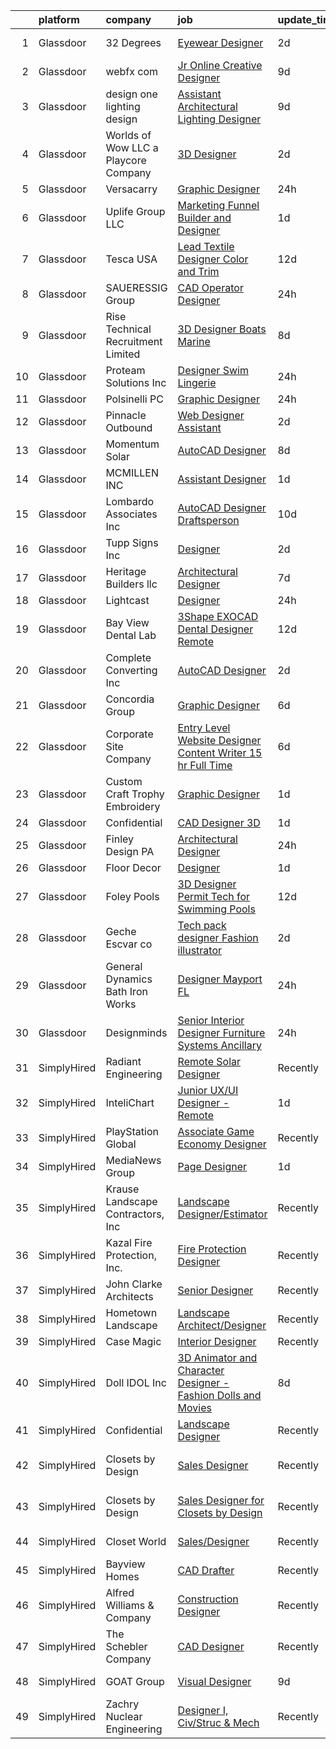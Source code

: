 

|    | platform    | company                               | job                                                                                                                                                                                                                                                                                                                                                                                                                                                                                                                                                                                                                                                                                                                                                                                                                                                                                                                                                                                                                       | update_time   | location                   |
|---:|:------------|:--------------------------------------|:--------------------------------------------------------------------------------------------------------------------------------------------------------------------------------------------------------------------------------------------------------------------------------------------------------------------------------------------------------------------------------------------------------------------------------------------------------------------------------------------------------------------------------------------------------------------------------------------------------------------------------------------------------------------------------------------------------------------------------------------------------------------------------------------------------------------------------------------------------------------------------------------------------------------------------------------------------------------------------------------------------------------------|:--------------|:---------------------------|
|  1 | Glassdoor   | 32 Degrees                            | [Eyewear Designer](https://www.glassdoor.com/partner/jobListing.htm?pos=120&ao=1110586&s=58&guid=000001821f8cc7818ac031e4f586bb7c&src=GD_JOB_AD&t=SR&vt=w&ea=1&cs=1_622e4206&cb=1658386696596&jobListingId=1008012148780&cpc=65CC663E25211861&jrtk=3-0-1g8fophu9khqe801-1g8fophuojijj801-e171888724c4744a--6NYlbfkN0BK9GXDcakwdiqmeo8o-2GvkYnmPkq7xevAHdeF_847qtWIb67PS4cSEboSHorPJRDQoaqcUy-3L0yhtCuG0Dr00QbuvsAT9k9_vGsKOvIT62hwB4leGfVJbxAEb7m3iG1ynuz_rrQmmFlyplda9327a5hbsHctmm29ZdRUsBLc9kGi8jmAyZaX0ljkg6mZqCIgHC7i-SXLzQA0MOoZ5VUs-jLtKrmbyEF-OK5xubTwl_55LPbD97JMe8CBJ0Z1pmx9bwZMzxRmuEx66Ep-DKQKzCIka6_kQN1NLfHCjVPNPIjQajn8TKRFVHPIwrDfTN1HMAfnNNDdl4dg04b1xz1H4xxPWs7PCskUxyap00jvJ4u4_OigrQG_Zh-TziqcmBthdmsaxnZIj7vykR9bqp064TzVmap0KLjcQ_IL_9vcaa7KFpLcMA6-avPbfQoyr6O7DbQSYsvPMh2ckny_GgKhzBuvUSbmWz7Aqg_Ynllruw%3D%3D)                                                                                                                                                                                   | 2d            | New York, NY               |
|  2 | Glassdoor   | webfx com                             | [Jr  Online Creative Designer](https://www.glassdoor.com/partner/jobListing.htm?pos=114&ao=1110586&s=58&guid=000001821f8cc7818ac031e4f586bb7c&src=GD_JOB_AD&t=SR&vt=w&ea=1&cs=1_dea2bd29&cb=1658386696594&jobListingId=1007998523752&cpc=2C031D2D3FF29DE7&jrtk=3-0-1g8fophu9khqe801-1g8fophuojijj801-e3a07e991e3ec309--6NYlbfkN0AA3uNcJ0aeXBAdVd1dUlJvZjHaUXbbC2QUFGJChoFW7xEU327m6es56oflZv-QfBizUJg4GGt5ywcxHip9vEFmnpvEvc6sXWg7ijt1_lVPhx0CSekweNqP21eod5xNQSR5Fy2hfkrfXdJbI2o6SRZK7DOllkYUDO-mEILuesP9HP5zjy-6AZOLt2uK8ykhXyq1gTTd6wznmnkOiIRJd_ZZzfxzDj6-jT7VNbZoiWBRN-hMpd_blgCc6NT3p_OIUX-BWKqCrfsXaw_Amnw2k6w_lbQrAKCwOic-XmMLrAiKEUqHJwg11lVwvPwIt9XJbLUHmQeujVgB4CELxYi2DEtmOI0mtKtQNRgZj8yKVIvKxa5eOSHV2T4Oem4rykFQ-K9o_MYhnhhuFWB45MLqLrYvGGgT_ylUzLAjHKQy-Q6iy9HO1C4WwYdm6ZgFGc2WCcguLSRoz3L3agxfnCTWfSHmPZv31EAkaa15DPOzFHWz7-xdn4xYTnfTNYm7HFggVkP9Tsz-MBA5nC0wO6TobaKTniZDvPy05YPrI6_hGJYtDtw27J4BQisBHSA26J5ru-8%3D)                                                                                     | 9d            | Harrisburg, PA             |
|  3 | Glassdoor   | design one lighting design            | [Assistant Architectural Lighting Designer](https://www.glassdoor.com/partner/jobListing.htm?pos=113&ao=1110586&s=58&guid=000001821f8cc7818ac031e4f586bb7c&src=GD_JOB_AD&t=SR&vt=w&ea=1&cs=1_ad31dcd9&cb=1658386696594&jobListingId=1007997987199&cpc=AA7790897323AD50&jrtk=3-0-1g8fophu9khqe801-1g8fophuojijj801-4c0aedf0e6fda878--6NYlbfkN0AS3oPsAAmCngCu4U51_2RxXyfS7TdWOFtWPOafNW52IyXYw5TLhjvsfcj4TZXJQ1zzH-20UfmQkxAIcMdSZrXDm9Ky1KN2JJcuidamg9Y5Fjz8MusjrzVrZqZC3xmTcMViLY6S1sPu1OtTCAmJZ9fgswCdoOnB-Ca27neAVfFiANR58DfgrARn93_2WRZQ-tbX4rfusKsFLIMxi6DKx3vS6SXtLMQ83tdAR9Sylbcvff4wbBC0hZSnYBUV7Ybr4dKAvGGeH5ohh9o1xxdrP7zUezkPh-9tlWZCFALN-A54Mnwqxw5HBx1jT-g-LigwA3c0n-uqVKCIPxO6AZq_QqDyoiZ3zsiVRgcdLBKpk95TNgp7xSxmT2y17uEjR_k92UDn6fNZ57iA3Gx-3zQ_Y5dVZmmItPGtj4uJBRPLADo8wurpwuCU0m1uzgCpgZ6t73GC6APhDjV0L7YpVBrcLQGP2VFqxTkx3g9tPZ_AuvLH1i1I7-B6Mpwg48epiutOxAzYNsRLBhsETS0MCUf83YbmWgay8Bhsf0k%3D)                                                                                                        | 9d            | New York, NY               |
|  4 | Glassdoor   | Worlds of Wow LLC  a Playcore Company | [3D Designer](https://www.glassdoor.com/partner/jobListing.htm?pos=103&ao=1110586&s=58&guid=000001821f8cc7818ac031e4f586bb7c&src=GD_JOB_AD&t=SR&vt=w&ea=1&cs=1_cf97a6d0&cb=1658386696593&jobListingId=1008012246715&cpc=AA797275D70DCCF0&jrtk=3-0-1g8fophu9khqe801-1g8fophuojijj801-c8e69efdaec14096--6NYlbfkN0C-JHwPsi4J_qJscZATRZQKhuQzhC-3btlxRVQSn4W8QPUJbBhCn84MFiCzxIYN_fZT10hneb8yQ8mnbJ33ZdPhMYIc1tBEkM1qnJL-DPDSzgI7dlBAbriE1hZZEZxsYO0rEstL0bpz2lngGHAb_DKMoN-ftWhPSlYpe64bqrTDY4ObR3EQwUKz1jlz_CGhPvcqkT64b0IzVd2DUYuRC8VpxMcLtaKhh6qvHQhAVY-VdVWsDzbI8PsxbOSe1c2UpMlOdXoi-QW9jFKjtqiNbFFHHnRlFOMJKtEajTeemT7aMh7WnqwPnISJ4mx60ahJtUCgpf6Z-QKIrOKsZUtFMzhnXKjuoYXH8MNgDZidXHDQgXFK0roKMxfQeVf-G8kqjHtA9E6iw_6G4vyIN-80uJX7sePm_mezc1sbriJN3xlfDdH3-nrEgVHV3m1rdatcPDkP67JtgabbRpYiygmm6EhgBQyIwNm5TURfM6jMIcXpOVFoI-sg9-qm)                                                                                                                                                                                    | 2d            | Denton, TX                 |
|  5 | Glassdoor   | Versacarry                            | [Graphic Designer](https://www.glassdoor.com/partner/jobListing.htm?pos=130&ao=1110586&s=58&guid=000001821f8cc7818ac031e4f586bb7c&src=GD_JOB_AD&t=SR&vt=w&ea=1&cs=1_dffda38c&cb=1658386696597&jobListingId=1008017672861&cpc=FF950A86FEA5DF54&jrtk=3-0-1g8fophu9khqe801-1g8fophuojijj801-d801e10d4984f239--6NYlbfkN0A8ZxQCGRbPf4-L_tRFNCKLwYFLWTqi7twj-YBKZhxzVsKJSaCovog1rmDhSgB7cKTPpawcUjI27D-i-uaqifI569uf02015HyDl3ANDlnInr8Ek9RJTCStcnK7ugj8e3R9Aw7FxZogke6NK-yVj8YGQavrq01g5rd40Z0dJs3eQBVx3nrrC3qquBLgj3-FETN4pBpF5BWjRfVoeCCogP8ET43d6pPVpO6HTY0RwkwYVQTQcgVNYL0kZ_x9nTpkPtUz25Zn9VUXPPS7uMEtgaYoECGfb7cQHFxaZo3entBrpbY7jMnUZ5nilCZgykodWFHNUNI5Nih7KLf_x9X9h1Pvaj6IOvcOO8ivyw8zOuENanVQlC5apspBQwcQoe-xLXaN5QgET880XomhHnMLQvXo-NckFJTGAnNeM_QTcjNmtkc0bX4ew8O74oPWgPND9xeoXoFY0L7hkBtBIBSMB9iFzm3lwi7a9tAe1_RU2yAnKEv9-9NVH8YgvBPaZWyjkvESGQR9bFhA5A%3D%3D)                                                                                                                                                   | 24h           | Bryan, TX                  |
|  6 | Glassdoor   | Uplife Group LLC                      | [Marketing Funnel Builder and Designer](https://www.glassdoor.com/partner/jobListing.htm?pos=109&ao=1110586&s=58&guid=000001821f8cc7818ac031e4f586bb7c&src=GD_JOB_AD&t=SR&vt=w&ea=1&cs=1_1e265bba&cb=1658386696593&jobListingId=1008014657020&cpc=A1E2D04CAB10975F&jrtk=3-0-1g8fophu9khqe801-1g8fophuojijj801-9626593187dd761f--6NYlbfkN0CbWiovo_cOBnk1QnqtJK8YMJcl1Dg5L2y3DqYknVBi0g4YnzB2WrbVFgRptwQh3AmrpnWvoH1v2Da_SRTUFfKdobxHx5JbQvapWDskReTxPdgT-xSVlYOE1g0V3TQBnByOOchkb3tZBiFh8bjtJutsqiyqWtnkrrrYpFTcu1WcZBWFKWkDptaABZIUfIgNNc3siBNhRJkeHs95Qh2U8ORDpTjyIZJmNgYA5875jyCGepYolQPotcYxeq2Qtn0vRVRt8dp9JfeOJU49gMWgSvgaw55D1npoYk4owBiu5kaHvlDHPF6TzIv6Hsg2gDB-v8au4LL4XlNJGUJaOPsMhFXtblnLkFlo7ENNhil4S-vRwF8tAL-D3goIf9GZ9xhsaUvIHPEw2x1uVdWeu_1vMpT9BFqH0jr6RAObffT8tU4tkxO2WAEfrj1gP2JvD7rbsm2MYGnwl8QrEW69mt4sb6RuP2y_qlSqAZDhIKba5wZXB3US_8r8Vtm24YQoIpjJ_eeCCPB1b7r-pA%3D%3D)                                                                                                                              | 1d            | Orem, UT                   |
|  7 | Glassdoor   | Tesca USA                             | [Lead Textile Designer  Color and Trim ](https://www.glassdoor.com/partner/jobListing.htm?pos=126&ao=1110586&s=58&guid=000001821f8cc7818ac031e4f586bb7c&src=GD_JOB_AD&t=SR&vt=w&ea=1&cs=1_64308661&cb=1658386696596&jobListingId=1007992912128&cpc=6BBECBC74F3AC36E&jrtk=3-0-1g8fophu9khqe801-1g8fophuojijj801-da6c92eed3fa692a--6NYlbfkN0BK9GXDcakwdiqmeo8o-2GvkYnmPkq7xevAHdeF_847qkpPJo8-WyfG_zt1KMB_vnz6CIqfMNCm431vNveTLGP4acbnmSQIHNk-A_0ET0F2lF_Nt_iySGPRTEsRFCQ6gxnZA6gH-kn_2mwCCsPGoMxDXRnRrm72IocYhzRxGx4HACx_nvHU6iyM9ddyfWRGkDmUNXrL4uwD1k1xqGrhBIz5pO4plXPC1_nrjQVbASHCmjV7mBCS1qR0iNTs4-TWPq_Z5toorRywRku0gxbSIzHwbnY4t1Dw2qgqSlV46xq72rBwgjm5YCafB02mIa6sMugYAWFYJUoR0WJZSNLrWuysMhxe62T2w7qCUEqafzNcqLlFdsyN4bf_bszrB4FS1rnhn6SNBwpU31doslPR2dQBRD04uaUhTNe4Xqp-mpq07ACIow3l48oyO5fdDIA8OJasUpkwKU3Dz6kRZeX5lRBVEas3pKO6cWk%3D)                                                                                                                                                                           | 12d           | Rochester Hills, MI        |
|  8 | Glassdoor   | SAUERESSIG Group                      | [CAD Operator Designer](https://www.glassdoor.com/partner/jobListing.htm?pos=102&ao=1110586&s=58&guid=000001821f8cc7818ac031e4f586bb7c&src=GD_JOB_AD&t=SR&vt=w&cs=1_f2f1f89f&cb=1658386696592&jobListingId=1008017844383&cpc=0738760C38695517&jrtk=3-0-1g8fophu9khqe801-1g8fophuojijj801-845832f71c91c355--6NYlbfkN0A-FFjrYb3soGyNQt2RAhuSTdaxDAYxxY3Vcfe1-bdXvbP_zIzaDehkVWTkt9YafNx1OJGYuiOlKROS9bjvLL-MpZKMg86sF0PG3y3iYt8ERC9yOC7s-FeUxMDSL7e0eXhj1kkpMwiNYC2oM9Q14yvyD2gi_IvZkiMKYhBZO64VnqtCu-zV1MvtcadLKnGRrglPPUtoycQetSVFZbJPW1FywA2NrqKC49I_1N3yWDDzGA3MBIQUkpl5Ctio-jJop4uG8ed_9vPfNC7Mljb_LNJdc6V-PZdDhqk2V4og0_1RO5CBHqH3RRUGS7Ei4qaEERZwkhTWrROw6r1Sp7kV61SozwSAYpJq0GtOOF5pgqSR7lEuJrdf8xh_OUd9KpibcjXMEa0OaP5vVz__lBh6T9UpSQh_AmnySaxFbXJf6cpC-NYYBNoadZePvDThPioY35yAWcL1qGx5mYJNEeU-2RpfavH4zCj4bnlG7HCqnpJx-tvM55IWcCO5dcdnOzMJq_WX999Wcmn5I7LPrEmjiAI19Uefsfuh5Ny6nXrt_tmDleQA_wNyTagFU7pRReLujG_dHCJjZ4m09mBz_o4Hp9LpjAmE-NwDiVCJbaWRGxF8p3SR5jv1S9qW6UOe7M_pki9jIg6m62ntZPmaOW1lW4ecK_ELKo26ysE%3D) | 24h           | Phoenix, AZ                |
|  9 | Glassdoor   | Rise Technical Recruitment Limited    | [3D Designer  Boats   Marine ](https://www.glassdoor.com/partner/jobListing.htm?pos=119&ao=1110586&s=58&guid=000001821f8cc7818ac031e4f586bb7c&src=GD_JOB_AD&t=SR&vt=w&ea=1&cs=1_9724f9ed&cb=1658386696596&jobListingId=1008000115928&cpc=AC285F3A3ECA6BB0&jrtk=3-0-1g8fophu9khqe801-1g8fophuojijj801-cab4beabd3bfd307--6NYlbfkN0BlIR6L0eizDKDqkzeZRfLume_DxC2-xIBuckbPXhGlgbPuGIQFFKUsMXwj8tcMjhGo-rRhYo0sbEYpR3S8NfZcTr5dmVP_6UhPtnnYrh1zUezU6BOKz0Nrc81QrCZp-zW8S3MRe2MxA6WHuBGLeX9jClSyoh4qnk2gvK51ntMxyTURTOIuPHHIbXF4S_0hjyMZTI3p8eVpwJTVyIgYddP-g7j4MzDb3mhWRhYaiQ1PXBKBoNVrv9TQQtpjt59V_1kJpOdKbSMa4MHAmFHIIadYkaRh5h2eIvSyjJw93vv_2uuu91lKsrSU-qhoWyvnn0kYL9QnVTEYqPY3qP9hsI6GNdGaaILx8sRGDyob5rQk3RF0yCWJHOuzlRBRU-D0sg_LgzKN0hcSc5FbtRIrVLnL1niezY_tCkJT3hKhysrR6gYF3szm13I4kFzy21H69medSeDSZTudSEBlyY8g59CmZDjPp6dN-12rq-o2m1zKNfEIlgLipN1Se03VQ15rnDdo-FgFg5BFponLG44ZAZcDRe1e5yzgk3UWO9cLCf0XXH9YdnL2mQBmsAF-HnSmHGU%3D)                                                                                     | 8d            | Clearwater, FL             |
| 10 | Glassdoor   | Proteam Solutions Inc                 | [Designer  Swim   Lingerie](https://www.glassdoor.com/partner/jobListing.htm?pos=111&ao=1110586&s=58&guid=000001821f8cc7818ac031e4f586bb7c&src=GD_JOB_AD&t=SR&vt=w&ea=1&cs=1_134b61c3&cb=1658386696594&jobListingId=1008017632809&cpc=D910AC0D9B8C6152&jrtk=3-0-1g8fophu9khqe801-1g8fophuojijj801-19ea6491989cf558--6NYlbfkN0AEHyidsAqlM5jU6RNZv1Yf_D4e3sgfUyke_uMGTUdwuFeSydgj2d-Bj3Enyt0tL0Y_OEV18CTFYkyrcjLs0LcfXCfbVa9xRf5mPeF8IW1FVBbp5NZnEdc524tzOiOwu-NA8nhrjh0HhHOzeI37Q1TdTuBopPpB2f9xjY5VqgGZYWbiikzOuxF1e0qplGVDaZqk2YLqsAjzQacUYVrG8nRBXmm0vsyaEwMdWvpuE_2F0bSFn_l98C_M1ZKVRwxNv5UqCXbHOaHAFry27kQBEDivlSE8nRwbELpTzTS7YLBbB7ix-d6Nz3BaXq6Y0rZpEZAA1w38xFPDC9KmBA1PM1WTJZqJEFAMsu53FZPUFav_Q3ls1zP7U_UTA56-J5Spv2444Aejm7rDAHh6BaC3CI8SBrRBIGVz21PZAHpEXQctTH-8gambulZcvmmNzniQxAOV8yxDNFOMLjHdJ2AsiLmVYyCvukltZRMyahEakzQnw-zQ3wknIgXUSU9Y3fBuOGbTS3EYSZGaG5v9N10mU_7N)                                                                                                                                      | 24h           | New York, NY               |
| 11 | Glassdoor   | Polsinelli PC                         | [Graphic Designer](https://www.glassdoor.com/partner/jobListing.htm?pos=127&ao=1110586&s=58&guid=000001821f8cc7818ac031e4f586bb7c&src=GD_JOB_AD&t=SR&vt=w&ea=1&cs=1_b02d8ab6&cb=1658386696597&jobListingId=1008017682694&cpc=155EB9D5185558AF&jrtk=3-0-1g8fophu9khqe801-1g8fophuojijj801-a6ed0c7809ee46b8--6NYlbfkN0DabzwOHJTuDmxoknmx9nk_l51Oq8I8VI_I8dHOoLJR4X7_DNkkHhgpPBW3Ar_GKOiFDfyxpgMgmFGlF7OZQPD_lTUx8575yagMq6MrHte5QjyGFuhNKMeSFO0zGzfUj2PeUJ8o5PzEHWzlTGXcBDLJMVb5N9gylJxq690VW3k3gfHhfYDeae5fOLqb2JayOrCJ-COvv8BJIFQZfhwZQPpkRKMpmVQJd-w96ZYCMc1yahw_Qy_P2zNbv6udqllveIx0Q3lGAv7EPyA0rnL9Af0_7dmYZ2UU3YS-U0iy69EcKjaHckVBd6ccd0qhvFN8WbCBVmjltShPJk61q31Z4-11ewa0CiDAT103zJ6DqqBH3OyFg0mb6lcdaHU1CFhfa4bOz8Ft5DLOJdaKGO7WcCsz86B4qpnhFY_fyNW5orx-HsCQ69oZvelZmB7iKaYZRrJvYkiaGa9LDtAp--Xj9nxUn7f0t9zts3vXguCs2d71BzW1XouKYAAlbn0zDr8gsRYavrazLjrWqg%3D%3D)                                                                                                                                                   | 24h           | Remote                     |
| 12 | Glassdoor   | Pinnacle Outbound                     | [Web Designer   Assistant](https://www.glassdoor.com/partner/jobListing.htm?pos=108&ao=1110586&s=58&guid=000001821f8cc7818ac031e4f586bb7c&src=GD_JOB_AD&t=SR&vt=w&ea=1&cs=1_7cbe2df8&cb=1658386696593&jobListingId=1008012177168&cpc=41F4513DE90102B9&jrtk=3-0-1g8fophu9khqe801-1g8fophuojijj801-de12af3cf82e3526--6NYlbfkN0Bo_CM2a8GgFIiw_-9fb5ug3xmG_MFCzpxBl7ntROtVZVdEVkOeNu6_g7dZzrLIE7XKP_suQmXbqHfOo9-o9yeUV2gspVrbupkTHKfGUJu1a3IE_Sy_L4TbtjHzviAt9BIUEz1BJ_zgRU8JTlSQtLQTb-gO4wuRcSrQNJ52AVn3G7ZQsbaotmgN80VTZdM0xVMlhZhTg-dAWmbsckQc2K21YWnfP8F20gD3JU2bbOtJERZw_MU4iC7g0f6IGIoogrXB1QmRVjZz9Jt3P7CwyPT09elyTBgDvy60pO9TfpRLAV0KO6jUxNnI6CHlLauL02Ba98r6EitXsdJ4Nkig6LhW4Nxk8UGs-FlGPmJnipONBMYVdNotZVGmoHqce6SoiFc-dAEb0oLqZBQLelvGuL_Rd1xb4RU2i6qO5QVyBwqjGoh77Iy_7YvotdDXgVyuLt4C6a1DNpZxtE13SGC9Zvz_Zu5svWOM5r4bFzZGK6DJ6TlajkTPLs_p_fvQUMV_ritKiN_IlzjqEQ%3D%3D)                                                                                                                                           | 2d            | San Marcos, TX             |
| 13 | Glassdoor   | Momentum Solar                        | [AutoCAD Designer](https://www.glassdoor.com/partner/jobListing.htm?pos=116&ao=1110586&s=58&guid=000001821f8cc7818ac031e4f586bb7c&src=GD_JOB_AD&t=SR&vt=w&ea=1&cs=1_44120f16&cb=1658386696595&jobListingId=1008000555080&cpc=42BEC95245890617&jrtk=3-0-1g8fophu9khqe801-1g8fophuojijj801-8f66ce08d7fef267--6NYlbfkN0DTCol1LSrtDeUAgJqnK5qe80nms6eFA40qXfXqIXevpFyqZJjC6Kuv_Vkb9EKEHwYS2LXhlzrYlWHtFNQmwyiSHeg4VnfMAqWMhVvdI5M1U-leCGIL7HMzoYDScsyG0zv8fpqXl6Om7FQquKZ3w4D1js1Fo_oZTrEom75wHDdN8YWGcHcInPUuMxxa5PuOQPefNe6szFX5ihKtyPMAVFXMOFEsO4N2m2otwVhxp4JWVU_PC1xiGIItNd4Qh_FmTLy-s48Lk0W_x3i0DurVlfFQiQ7KwEXF_4aFVd_W2tOK-BRaer9dEb5OKayFPQMsfyraIooEfWU21D3Dnnvg01dvL8P2v2mj17YTvz72CGUohA0pCRttIT2cy4URbKl3OvhSEt0-p8ShsfyDzWYiI7ppvbOGhu3HzYZwBNaH-eV-qLwcckQPFAqezna33hfEynHXes7GIaI7gXoicHh_DCcfumK0_4dAPLkJVd48E8knGlrUIYsx16Yy68hIAO15qhE%3D)                                                                                                                                                                 | 8d            | Remote                     |
| 14 | Glassdoor   | MCMILLEN INC                          | [Assistant Designer](https://www.glassdoor.com/partner/jobListing.htm?pos=129&ao=1110586&s=58&guid=000001821f8cc7818ac031e4f586bb7c&src=GD_JOB_AD&t=SR&vt=w&ea=1&cs=1_7fb24ba1&cb=1658386696597&jobListingId=1008014445650&cpc=292036AD7E8A5303&jrtk=3-0-1g8fophu9khqe801-1g8fophuojijj801-0fb6abb7be79ebd2--6NYlbfkN0BW5sfNdpmIS2Rda2nBhX9wxfqEGIdiBFGLgcKVJnHnDVgV-CyCwqk8eiyzMaNDxmMXmgf-rsZi-DDXnh5Sh2BC6vD0or_9c60aBxYMc1WW0Z7bETqHCdfePf9JznsTYkG-6wuH0riaWTR6JsJ9ueT350-qC1HPXeSV8LPjRTUX194j-AbAVKZsfvJkAAO1wdhmMMHVOa9ya_NZdCLjk0MqTWUM_9iDqWUUBC1KU-3mmSF5kr6OEWMpP6wCT1Cy7w4VP1mUdqPdBB1wRBphp3r_MXYyTU3p9fPJfU31FqlZt6JWD0FeKiqZDpwnHTu_rJPWGzUG7Kfykl43QOnTMNS4sZpU6yXjiug_6aRbik7anV3SLBQ5HaNw3TA-58E4ZhU0pud_TZgWT5tzgA8GBgAN0YPgXf0qt_xfUuridNd8lrkY3iqVeIgipWiiFpH_Z7qOgBpK_vsbDVdLT9ZdVoa45QremysTWbLxehnVDtRR98R9hpRAgtW6jlr2T3DStEw%3D)                                                                                                                                                               | 1d            | New York, NY               |
| 15 | Glassdoor   | Lombardo Associates  Inc              | [AutoCAD Designer Draftsperson](https://www.glassdoor.com/partner/jobListing.htm?pos=107&ao=1110586&s=58&guid=000001821f8cc7818ac031e4f586bb7c&src=GD_JOB_AD&t=SR&vt=w&ea=1&cs=1_d45a60f3&cb=1658386696593&jobListingId=1007996043853&cpc=3AA3C13EDDBAE8D2&jrtk=3-0-1g8fophu9khqe801-1g8fophuojijj801-1c15ac5367a0d75e--6NYlbfkN0A953Z9EfJZc5Z9y7Wb0NkuJO-5BBnqXCJSieP3bN3oT5bPCnx7cVWY1oClmkQ3jG-L0_XIvqk4h2NVzNdT9nLHi8WopQieny3EXSwCLQgjwYRxPwUbicOAxx0gLyCfna9QIkLHtRNxNTBwPFOefxmr4_sdy4VZyBt66a9rNswfF497JnwDV2H2wqNj9voygmkp0fTD1b7h2sNjL5SSUuMzqGTQfH9QEOvmRnvi42xoRvm5vFZGgC0dPhJ_B4YKelH7JZqhSCtGYpgQjGDzOV4Es4B7IhmrvyoSOCKyi80SoGRVKO5Os6LwmeOKhIqljB2QTcPsghukSQU1i28qAvk_pd8Ojo8WNyIADY0FrO-_nOITHjGWIbtvNDMe6_qWntc0aAVuL3ohj9HmVTuwTNUAb2omaTqtPa5sCHJxrwhrpNRFBYnNBTBHexfGyoQH4X3hdySbAAtXi5i_slFfbqZrbGAlmuwVOOweZEUk_TttDzjMcnXmx7fOUQoem0mt5m2_3wKyWxx7RA%3D%3D)                                                                                                                                      | 10d           | Newton, MA                 |
| 16 | Glassdoor   | Tupp Signs  Inc                       | [Designer](https://www.glassdoor.com/partner/jobListing.htm?pos=115&ao=1110586&s=58&guid=000001821f8cc7818ac031e4f586bb7c&src=GD_JOB_AD&t=SR&vt=w&ea=1&cs=1_de9f5770&cb=1658386696595&jobListingId=1008011801935&cpc=63C68CF611DF075E&jrtk=3-0-1g8fophu9khqe801-1g8fophuojijj801-98552a63613340cc--6NYlbfkN0B94vDWADGOKaa28qidviOLa_LFD0WnLaZ-KSunXiE_lr78PoS8MCDg7c73Jp6FQXcD_ZUUrf0c2RN_VvUEErkhKs4d3jlnssgdUssWWESq-UmG7zCIb8VCxzpqAETJlm8bUo3r9PuB5L_RTF0RQLvi5Uh2KCaHUZs7_oVGv7SakB1jlB7nE2Jo5LtfKHEVvzkAKBbChZcOfzG51nzI2kFMBMFaBj_gIUVMoB8GJMkFVTT7JlXCMTKZHFQheCdUzQnwr5MAyshi_JFIM6HzJtIwP9nX5BrNXGpzdyTS8X4hq4KeFVdI8ByJtpDT_3nq94N_Q82uKa7OX76F48DY0hnT5ToPVDsavThHcs4DauBHgyV4F_H7zL9mNtwn-TNZ-IuyrnSSiZW0NvQNqiU-tdYNEFHCUzR-uDOh-3hL6MNBMXtCArdtAj7fAhXt_BB0ZeP6ehkGQz8OHHjHrOnqGvfCGuS1_f3HzBkr-JnGEaqt5eOPkp19V4QuQqJvtJNKhGGOPQZpy84bmQ%3D%3D)                                                                                                                                                           | 2d            | New Castle, DE             |
| 17 | Glassdoor   | Heritage Builders  llc                | [Architectural Designer](https://www.glassdoor.com/partner/jobListing.htm?pos=101&ao=1110586&s=58&guid=000001821f8cc7818ac031e4f586bb7c&src=GD_JOB_AD&t=SR&vt=w&ea=1&cs=1_16eb630a&cb=1658386696592&jobListingId=1008002676864&cpc=33D6AE94C893E64A&jrtk=3-0-1g8fophu9khqe801-1g8fophuojijj801-9ed15a083fa0175c--6NYlbfkN0CO3DEfAY9A68AIVwcxeRGvQUfeLcLgbZIyCfLEHxv2SVGa0bzAjIfwILl0dq4GuNO_88kG4JYvowRX_FrHtfSyJscSpMMYrfcn5-K8zBu97IB39UNpHB2ERG8VPOzvKEwOaO1IKSZ2VBA1NsfSv6G2k6jk7xtb18qMzDMj79eIcmTKht0izRFmhz2PLl_hHS0GGxk0mlqzwFv-NhcDAFjJVn8Tf6_R8x2Wn5F0K7mXBTBoBhSUwVyAtc_fwH42750q4wbZWZ9uLJ-4oED7GGQoplSFebwxRwU3lNs9BuGkSX2QbBCUZV6mvx3PZ39ZiKhumUo555UTxgnZYHUnHKpR7oOS6hx-h83aQ9Tx0oyjMkJUrRHqI_LKAbFjstKKePrKizfRI7znmlbXAEqG1R2Xy78dIGOvlPSlMpqUD1cGKCklk_m8jYmUVmfzUwXVvauzzgQXELSZQWRlAIv132WE2KmM9QRYW1thOdtLX_ILPepkYYueBEYpv4nlXoGwfev6TzQMzm_O-A%3D%3D)                                                                                                                                             | 7d            | Germantown, TN             |
| 18 | Glassdoor   | Lightcast                             | [Designer](https://www.glassdoor.com/partner/jobListing.htm?pos=128&ao=1110586&s=58&guid=000001821f8cc7818ac031e4f586bb7c&src=GD_JOB_AD&t=SR&vt=w&cs=1_88fa58f0&cb=1658386696596&jobListingId=1008017615295&cpc=82B3195DA92CAF92&jrtk=3-0-1g8fophu9khqe801-1g8fophuojijj801-d74957f2375d8404--6NYlbfkN0DkKenFyqqc7-LGUI0LefNLKAb03uBDxdXH4Qh2AKToKeJUBhpws2HOj-j9Dn5Ir7g1xNZB8QiPmObLm9Je8u_cWzDxcpIfu7ZFJlWZfPLDxhCLowuG21QwQ7UodzQf7-26iKizCkFjp47SBwE4fi-GaniC0nlfUiF9v-kfuzkJKk5XSv8lflMJDW4uaywBvOhzAGLcrV_9LRldmgxjhiLmhMSBglBwR_O3hIREimuLPSWEz_5g1ACVU0KpVfWFM5EoD30PFNpUB8wpDLoKZ0P7a_ZpGLq-eHsAB_oT61EOZWxu3mzNepb-h9cN28Y2FSyKh_vAZX0iZXHEIGGqm5RGU7CMLrT5EHhxZz9FaS1SfpLXWW700u7y_Pc6ET27qbJg9nJNrnkkZj0V8_ajMrKOG3EGvt8UUoiMCwGsfKKnpvF00MHdc3iZqzxTRDFJJwkevKbZkzPzto33p4nWIPNk5BUE14vlQb8EcU1BcXiwF06-B4PmJiA-SIKM1-IUXMqSJ-Qcp5TKlw%3D%3D)                                                                                                                                                                | 24h           | Remote                     |
| 19 | Glassdoor   | Bay View Dental Lab                   | [3Shape   EXOCAD Dental Designer  Remote ](https://www.glassdoor.com/partner/jobListing.htm?pos=124&ao=1110586&s=58&guid=000001821f8cc7818ac031e4f586bb7c&src=GD_JOB_AD&t=SR&vt=w&ea=1&cs=1_7c7c11fa&cb=1658386696596&jobListingId=1007993383080&cpc=D3E44275D43A938E&jrtk=3-0-1g8fophu9khqe801-1g8fophuojijj801-4d0a507958eeb288--6NYlbfkN0CN_heEKBmx6uVNBP5N0m0cq0wPpJs0SQ3UE-M_i9XXXma_1vFFUlC-lltITiyLQhrVQU8-emd6XCN5FfF4--3kAp1Y9sI7c7AfGN7MKu2QejEUi_0pSW1hIsx6dsZVRLn_n0Q_G5fyBY6dVNXPMpy7cp_SKf5-4XHI4SsM1oRGUTQjKLxCQBpfqgYzxKNMSQWg5PNcLDXP_DNqhG9C5nuI-KQIqiOu9dc7p6NM2wHOZYf88XrVPruBUKuR5MV1YASENvaakeCILUdJto3pe7buy0XBXo_xAzdHypAwrtLhYtelHzIVmKay5ykdi5Ch-u5sxFzpFIZ_lIawLIFwu7e7nK3X6yE6bc1NaX08aqAaejOTgvsuwIUNLG09YJWWtTOfsf89_giLMCJtVmleMh0Cd0DDQmHrOVkSbneFSSp57bsw9JdFEPLfqEggPZMN_l4Q9znC7HeCLc8QgfjAUNVex7EN5-rEpxIZgzZtKj5BLu1cssWrrhG8vzSQ-PGEv8Hpe6J_hU6qaH1tzp2YjWzW)                                                                                                                       | 12d           | Remote                     |
| 20 | Glassdoor   | Complete Converting Inc               | [AutoCAD Designer](https://www.glassdoor.com/partner/jobListing.htm?pos=105&ao=1110586&s=58&guid=000001821f8cc7818ac031e4f586bb7c&src=GD_JOB_AD&t=SR&vt=w&ea=1&cs=1_83314453&cb=1658386696593&jobListingId=1008012279848&cpc=578A2A7E91312229&jrtk=3-0-1g8fophu9khqe801-1g8fophuojijj801-072ae327b159d01a--6NYlbfkN0DLxniXb9xd09bch3T7EymxCrgj1jiT2kSu__xrmi42oCz9LhPSIgqDJ6sGL-UeT3goIOvxzJ-wjjQ-YnmgeEW2txZSELr4md9khjf-cjBjixGnQtsV8Yu9Wb1Ho_z2iOq1FmWs9si_lsuUPhTt9CUIgkB75IQTtPhAvVyZV986DG4voNPSBHSAJ6TZ7DBrEX5_tdzp3A59T1Pq-WamRWR5_UkNDLUOzsPFXKyIHvG9EVODw9k6Hg0kMytsqDm9vUXPo-z-giZz_-7buBKuHI_KHqyPqgyqPusne34AkaMm7F4f2YUqbXyjgHYQnQwvpKSLhfVOhxLE7ihBTEldEWwyrEZGXMWV2BmojMcn0hopzCYk_1PvxpgZoHYAzpuWRKioMvZV9f3SRr3_e8n5J5aFyaf1gLrEW5avbIu95lFmHOhH1lX7ppwBeEpWabuVpladgrR0EG8JZzOXUcf4FqFAgsl0wbAeasWP4Q-P7f4cqqk8tW-Es9lNIPL2f8plVNM%3D)                                                                                                                                                                 | 2d            | Toledo, OH                 |
| 21 | Glassdoor   | Concordia Group                       | [Graphic Designer](https://www.glassdoor.com/partner/jobListing.htm?pos=121&ao=1110586&s=58&guid=000001821f8cc7818ac031e4f586bb7c&src=GD_JOB_AD&t=SR&vt=w&ea=1&cs=1_cc80bb2a&cb=1658386696596&jobListingId=1008005610683&cpc=D24EE3D704DEE7AC&jrtk=3-0-1g8fophu9khqe801-1g8fophuojijj801-4e1cb90be024d32e--6NYlbfkN0BPizjOF0kPOVRlvypkOoniUyg3ri0iEvFgrdEcFIW7hQcySvmDRgAFOPEiNzVRWLikAo_f9_2fCfO33H6lJN66Rmcne23ZrEMlrTz6kDKuzV1nkeBp4h1e3i8VQlaDQxRUhvI4rPVtcHn3O0tjjYYYasU9pAGD_DLvB48aGpT2mWXgQ3vo0mIHlRZJggzYvMR6ielXYukuoN938-l7DmkUClck-XJ4D504Zl4WM0yR_NlZoDdxzmMRl3CEhZ8Zcc3oc_-hHVLWWtPI3-AenFX-sn0BCGUDZg6DhsD4vhFKJjmx_tCvs09ltpLFX65pDfXpknqnIV0SugFClT5VOHpNDujDaOdXTXtoKuLs7gpxm_4_VLiuaeNlX8DP7sHon6Z8I-1Wpmv-WXG2biq9r8YLhHV4SuXBYaDjiTNwHZFshIJbg9LskkaB2fVhqRVFtQJA26SLpcumAGjEaaFGaAD8--mUUuOTbtYUW1D4L8qBosy8GYHhdR0c)                                                                                                                                                                               | 6d            | Urbandale, IA              |
| 22 | Glassdoor   | Corporate Site Company                | [Entry Level Website Designer   Content Writer    15 hr Full Time](https://www.glassdoor.com/partner/jobListing.htm?pos=122&ao=1110586&s=58&guid=000001821f8cc7818ac031e4f586bb7c&src=GD_JOB_AD&t=SR&vt=w&ea=1&cs=1_64f9b389&cb=1658386696596&jobListingId=1008005422187&cpc=F793441F64F6F721&jrtk=3-0-1g8fophu9khqe801-1g8fophuojijj801-92be9d51df5272a2--6NYlbfkN0AeP6dUjUDB9_ebEcF2hELKmsUMVtDnSXhyPsB9H9xn6zkZG4aBC3_DKnjOE0DM6m0CWW-J6CIcx2zvDGDz7nXs1Tn_i37ZopexDdKGPN1ViO--3Bhm06Wx-NkSSRGfiuHLb7OyN8xA9F3RlPGBbLSC3Gq4Z1pag-r5TSCaRllGy55U5amaOr8mWfTHrEao9SAbBZF7GdpGpajaj29EU5nqYUWZkHeLa3UcJU9QVkRCDYDFKb4Ph7YF_Be5_lK45V9JTAQ-HuRf1aWyb-DTLhG_72sjiZueodey7mD-IzoFCBJ8HGXZgX07vUobhhAXR46iQNf1zoOw9oblGLSpryvZeuhq6PZDKQaU3mFweoccQe2jyoYOnb5bgrA7wZcJ5_DJU4qL0DU8gkRYq5gAiu_fDWS76HkXFiXJeUA24rcdJby-PWsZ53lB1vY_V1CWmRp_jKxW03TXBjHMrZQ6z2RJYZYyHbwKDNeheIeLYuJPSAenW0O33-vh6YULsN5w4oz3fsjLksKxqW3OqRgWvazIWZlxe7Es-USQ_o_ur2VioYxXCUdS4XRgs4-cfenxK2c%3D)                                                 | 6d            | Raleigh, NC                |
| 23 | Glassdoor   | Custom Craft Trophy   Embroidery      | [Graphic Designer](https://www.glassdoor.com/partner/jobListing.htm?pos=112&ao=1110586&s=58&guid=000001821f8cc7818ac031e4f586bb7c&src=GD_JOB_AD&t=SR&vt=w&ea=1&cs=1_61601108&cb=1658386696594&jobListingId=1008014460591&cpc=006647ECB170E34D&jrtk=3-0-1g8fophu9khqe801-1g8fophuojijj801-b3877eaaccd0f77d--6NYlbfkN0B2qw4OyUcbe_jVZn7hs2HSbwaSqsQqOpHMy0bIughoIB4auVpsW4VZuYdWrotaj3AuPHrePFAvsaKr5oe5iPTJUZKcQFG30NOdeSh7u6B7GK1jB-dFKwbDdgVRa4it7fS9TQhwIhYYR_Uosv0ADTTJ7NkP2t0KqicKgVUrQRDOfl3-AqRKeOQK-mSCi6K4HeLNWl2k6M1n2cD2FrRgCZ4WNVWgrPuaM83UyUNIqCEId_gG5VvDKPOVLYUx5tVsQC0SKJwLUtiyCy4e6rxbnEoAynuNr6WZ7YXk59uMftOw8OZBcSGJLhh9nNGqvcfzjGfkc_5CqcFWA2r2WVxHH3a0Z2ioXrKMGWf7n2Lnp9WLmzbUv4Hlf7xfiDSOLFRXQRJnRMb-rDJX72pDcmDhENmGp0ELEDa-Rm_4ueU9c9RIxuKCKZtNjS9uXd6Ku6mtLbANTqV9G1ZLzkNJczWeDKvFr24uZp4KdknN5vwRfKkWEo8jU3O_GDYzZH31NCVA-9hFbF4zOEb7Ig%3D%3D)                                                                                                                                                   | 1d            | Plymouth, WI               |
| 24 | Glassdoor   | Confidential                          | [CAD Designer 3D](https://www.glassdoor.com/partner/jobListing.htm?pos=106&ao=1110586&s=58&guid=000001821f8cc7818ac031e4f586bb7c&src=GD_JOB_AD&t=SR&vt=w&ea=1&cs=1_eb53bf56&cb=1658386696593&jobListingId=1008015055285&cpc=6E56E77887FF9985&jrtk=3-0-1g8fophu9khqe801-1g8fophuojijj801-1aaeb39c2318afbb--6NYlbfkN0C-JHwPsi4J_qJscZATRZQKhuQzhC-3btlxRVQSn4W8QPUJbBhCn84MBI6gASY_VJpz5jitzxxxyqZeizp4zqFLV_ukX0VCNifHgf6BjuVDhOPg9VeEO4L_kEgXDocDfvdf2e0NSI-EelJb04PzgHCIV6ZLImHijvs_gtVA2uSAlQ_gKlCzpl6tbQT9Cpi6BGLJikkWwbiibMBlMPzgbusuXdo4zN3oyLnpybd18tfljqBnZfIDh0AicvEzyyh_4T3ea00gu2i7j49vVw0jHJZkOGXTwNsNmlDPv_uocOENKqpafDN6wjmRjVbLxFpxXVSdO-izcoMB_gxapJYq86KGdPAWN3gUi76hyV_Lwv8xFvLDmE-aHypvkayCrpMaXdF2olif3DWVm4Mcjyz4AGPYBtXVyO6g-BHV7qfDX_UqJSaZ4jTg7r2P7BSKxqYX8f-5G2UCnBZ7f3EbXVvLDBHBivYksrF3m419jdGTVmTs8bhtFMeFLvoVAR1FuGFhh1s%3D)                                                                                                                                                                  | 1d            | Denton, TX                 |
| 25 | Glassdoor   | Finley Design PA                      | [Architectural Designer](https://www.glassdoor.com/partner/jobListing.htm?pos=118&ao=1110586&s=58&guid=000001821f8cc7818ac031e4f586bb7c&src=GD_JOB_AD&t=SR&vt=w&ea=1&cs=1_c2d70b6e&cb=1658386696595&jobListingId=1008017126753&cpc=F2E91DB1AE7076E1&jrtk=3-0-1g8fophu9khqe801-1g8fophuojijj801-a54c0dfe71221ed5--6NYlbfkN0DeyJ4CP5CzwT7broxeUwKBt3co1QwKwWitRQqJu2WRZ6s6C6AOjZP1HYPOqphvmmHe9NaRfk-U5QdZ5j7bKOCUua7PjJUwkiohO4Lq5ZZLozEziZlReBMzztbfAIdEWq26o4fwlr97NHYsieTvlzeb7RaTEqFA7YZkbso8DrwKxLcZq-_5Nu2Yz1yP1zqVngV2z5IuDGcdXtbhyanNg3CzXvgcqYRp6Uoi2Drlmbdet8xEjSrGQwbvGZT_4PoGkbdEgGEg1SRqOr1XhiM6NSl0UDsdS7W-WQMp9AN4GMII3_YIvU40JChAeGzKy-JqQIrAcMA348n5nDTFpO_6p46xqYOVPLHTPpGXLOZUKakX2urzfW38TY1Z1zrlqHHj68fX32Co7A7aGQQzmK0587LhjKEpYeA9iSF36bvOMhDFn1qypRiz6FJ4UghFTd8Vmy00Pb2OKILCFcO-Bs1KU5B9Gc6UvNbDMBIuFG7aBsSdqatOHvRlTF-Z5oob9sGm5udiLlM7EFbx9A%3D%3D)                                                                                                                                             | 24h           | Durham, NC                 |
| 26 | Glassdoor   | Floor   Decor                         | [Designer](https://www.glassdoor.com/partner/jobListing.htm?pos=104&ao=1110586&s=58&guid=000001821f8cc7818ac031e4f586bb7c&src=GD_JOB_AD&t=SR&vt=w&cs=1_4cfbbb6b&cb=1658386696592&jobListingId=1008015188292&cpc=46E09AEF7B2793D7&jrtk=3-0-1g8fophu9khqe801-1g8fophuojijj801-08b60ca0ad0977cf--6NYlbfkN0CBbrXaEtsGLlTSL3-LPSWFQyIKmlQQD2OIU40crYCr6MXg5NfhAu_jcP21Cdf8xy4iYvFMvi-IH6aBbk2Ju8wgdH7mn3mA_xrLaKInwyE6LAB33ygtTYp57qhfKzGGHyxsYzKBnWd5v6oEwdL-GtGl9uxuXDUUKdQE0CgyPP2aK3ojCZfmJn1rg97C0hM-vver6YoHV8Mf0PAulztwHqZ_f_yr-i5Xf-xZJfmVZxKdmHWL9_5zf3vmYQa_4GlKKyoJcXt5e1S3oopcToy2IXbvfrdyWNt2KUEaXK30k6Glk4omcM5Rm2n1pd-EekXQ1lyP1l_TvZ1Ayz_WJ1ZB6rq8xYNVgvY4--TICx6MpwvY917zYc6adpRn6xAurQqSK8-3NeDzeGhOR9FHd8TiURuvBJuB5eFyWANGlwklvMg6xbTPsfa9J6FQspCak4p9OQ9lbBBqW7eVIaV2BOwfPWcENXNdBoPlqpLtdOpEjG4-1H6vceejHdNGLOm1djohrzGTKAm_igp7u0vU8nPOCcska347AIgqdcXqHhjyHybxckzNTixuxPC-d7xkitQP28bW_-0wRfsOXTzZRmj7BMD1VtPwiYH_gFK-z0qDnaUELQ%3D%3D)                                                                | 1d            | Omaha, NE                  |
| 27 | Glassdoor   | Foley Pools                           | [3D Designer  Permit Tech for Swimming Pools](https://www.glassdoor.com/partner/jobListing.htm?pos=110&ao=1110586&s=58&guid=000001821f8cc7818ac031e4f586bb7c&src=GD_JOB_AD&t=SR&vt=w&ea=1&cs=1_3f94be35&cb=1658386696594&jobListingId=1007993046755&cpc=5B5ECFBC4228ADCA&jrtk=3-0-1g8fophu9khqe801-1g8fophuojijj801-d326e57e15e7b82f--6NYlbfkN0B8Fj2DhOeYcZaDgkytag8UKM9jcC-2dCk2VsbwcCNdYswktlBlSFerdvbNizkkiMTYK_Za8k49YSioY7mJW_Dw8ENANLXEynGjtxJnPky1XcM6TAwNEXqP6Y8RDP9yLPQJPAhUtjQBkJoMnaE1ZrUhaQX_UgBcMTnfZl_9xT5K8qF8OC6MCrcDAC1lD0r-3bGlmsTkz7fyF6Mv49oUGY9xVs4g3lnWFMMbN2Si5uz2jtaoNB_jzKHtvv4Llb9Edz1hqRtciSRQKrfOImQ6e0Z219YWlq2zsZyj8bypf9KhqstFUNSrjqydTx6zTPi7PHnVowoI5qQB1-S-krIIBpW7kUEDw2FDu5FxQQleiZSzUiwTU1hsIbJtiLT6bBYHqgbPWP13ReVpl9GC50XfLzoX1RnXs3WYc7q0QuM2WprvucFWVIUWuVMfkQUP5OC8k3wErH788y9LlTIEuc5WUDEIaZsbD3kRNaSAx-wADogtfZThfwFYtRojPQdNYewnFy4GhP3I242LJwLbD083pD0zlqkfxQTpGY8%3D)                                                                                                      | 12d           | Prosper, TX                |
| 28 | Glassdoor   | Geche Escvar co                       | [Tech pack designer   Fashion illustrator](https://www.glassdoor.com/partner/jobListing.htm?pos=125&ao=1110586&s=58&guid=000001821f8cc7818ac031e4f586bb7c&src=GD_JOB_AD&t=SR&vt=w&ea=1&cs=1_34cc1456&cb=1658386696596&jobListingId=1008013569360&cpc=9DC6E4D8324653EE&jrtk=3-0-1g8fophu9khqe801-1g8fophuojijj801-3e332ce9ff206785--6NYlbfkN0D0ZqxdZg2TwcIemQ4yr89eGinLCR7bn2QHXosobzuZIHndTq0DHpIG6E-JIVrLrK202n5cfhJy0yz8Akzs8qlkMv_hMvVzRB1YFK75RR-j2EsDMd8TogQscq9pAJgINekf32f40I5MfkIJw8kMZL-2SqwYl46H9LZkdtOQ53HyfNOqBD5ustOAEXTkfMTbIdgEmgxnWvR61bx_UUlVDeMbHw00E4l2vOO631dpcwxBperP1DGKMrxThlwptagQK7QQZTqpft3zWcMy8sIfkgAzhphiv9JZacaYMYYjPGGk5JVgnXhHcY2wQlBGFdA6n8KGEBfpdK3G_eh2-Lm1faDKAGqcoprtIb97-cE-TgbCUDBkrRTRU_GGLZ5qYp8KQWBZwKgWN8whUljtIbFVsQckoVEDUISoINYsoZlv8ZKxHM6V5gp7xJR0utHX_8_3ubQrJcy61j0Tk9ofaZviidwRV4cU7yp_3YUXCA1BvHxgQ_csiYj1KXWxhkk_lx9lInNi0ZoY9EMxUNBXQKrwBWHd)                                                                                                                       | 2d            | Remote                     |
| 29 | Glassdoor   | General Dynamics   Bath Iron Works    | [Designer  Mayport  FL ](https://www.glassdoor.com/partner/jobListing.htm?pos=117&ao=1110586&s=58&guid=000001821f8cc7818ac031e4f586bb7c&src=GD_JOB_AD&t=SR&vt=w&cs=1_5983f827&cb=1658386696594&jobListingId=1008017552499&cpc=7E331B339EFC28D0&jrtk=3-0-1g8fophu9khqe801-1g8fophuojijj801-c2576852ca2f4200--6NYlbfkN0DPh2sTwpdcZh393BWnaf02qbTrlvCYFzQBE1-adOh9432j6Q-JrRwzh0RzslcC2TOqJ9ht59iXe8OuKhgwnk7tocrqmWOV74QLsr-FkcVU9rfNNxdp8EWJ0LGM-Sa0pAuzNl0CTRP-L8KiL_Tm_9oaxc-tS8FkpJBQDFeBLiwVUqIBdGxppiU_3-2MgiAV7_FgUq-P1ffkG7RE5dAs7XXCenJsjfkJKGAEOXtGNvbL51CrmOAVnFVEFFe4yiLDdzfJA_410G_8lPG_vBBeXGck26PS_823bSSltU9-vUhFwD_RCfeAszpliIyrSW8yoah4XphetMJqWdLo6d7qn4GZN6_dJsi9JsojiEqLWYgWg_mqZJ_w5qNPa-TLNC57TKboXEuewHyLqU_CN9zK7iitNzbpL4vXO2MqJ0BDaUxUc1gcHmDP2h02GgLc8SzU6I4UtAYGCrRdokUBLf0Xt6t53jCNA-SsIucQr7mMj2mKumQitkq-0Z2ZRdIdmKfghWjKqDDTvBc_7Hii7GF8yYFtTOgCIbUJjOQ%3D)                                                                                                                                | 24h           | Neptune Beach, FL          |
| 30 | Glassdoor   | Designminds                           | [Senior Interior Designer  Furniture Systems  Ancillary](https://www.glassdoor.com/partner/jobListing.htm?pos=123&ao=1110586&s=58&guid=000001821f8cc7818ac031e4f586bb7c&src=GD_JOB_AD&t=SR&vt=w&ea=1&cs=1_050dd880&cb=1658386696596&jobListingId=1008017361717&cpc=3E251C7E648E8D76&jrtk=3-0-1g8fophu9khqe801-1g8fophuojijj801-9792d03f0859afc3--6NYlbfkN0AgtJyK_mEgm6Ks_13l5EY6Ww8M__6-LUAHFTnOAsRmGzvjb9BzxYsGSQCKtO9_2srTSyjUlZxRWqm2pXE794mTlEfqb52h-wtoEJlDuEqERIgcwoVJod7sOxez_e7uNWroLSh8iJLjaiO2EmvUR5LuNSy0hWI1wjFeSfowQEEMmHmWdpKRCIdcr_0rFvNT0WzdpPMFozPNMqU1nHPXARtB8rQZa8ODzpbOFAujIUkzN67gnp26EFHY7fWQjyWnm5aAvY8bP_re1Hnw8FqhcasNSrmIgpNK8Yo3tQcLJP2qpjv5fWlhi86CeMaEX8qe8lRXjSbKhkatE14Gg7ozvCDON8OZDKZbkTfDZWTnyY8kGN8aX6x5awNkAgXydVM26lW82HZ2W90bgSv7yzK7JL7qurX_GSZWHaqBCMY6JqcLY-RVWX_teQ4CASSKE60gOM3hftMIh_wda20t6Tc-_M_doOe2Iyz7GMafHiIJbnHjc4nESl8Jjti8i95clHUaZKzNrdB1Tv23dkgRYytdp_lA)                                                                                                         | 24h           | Remote                     |
| 31 | SimplyHired | Radiant Engineering                   | [Remote Solar Designer](https://www.simplyhired.com/job/D3GdbkWMzKUtzwulUgKYJH90rDp6E9EA_Jl7K3c5YfTSJxYWAYTe7A?q=3d+designer)                                                                                                                                                                                                                                                                                                                                                                                                                                                                                                                                                                                                                                                                                                                                                                                                                                                                                             | Recently      | Remote                     |
| 32 | SimplyHired | InteliChart                           | [Junior UX/UI Designer - Remote](https://www.simplyhired.com/job/V0hpIU5_zTQr1OhAlwytjov1oxXRqvCsAk3BQFh9MuRvSwsGZRzCJQ?q=3d+designer)                                                                                                                                                                                                                                                                                                                                                                                                                                                                                                                                                                                                                                                                                                                                                                                                                                                                                    | 1d            | Charlotte, NC              |
| 33 | SimplyHired | PlayStation Global                    | [Associate Game Economy Designer](https://www.simplyhired.com/job/tlYc3zpAPCxSxwVaOI50XaUl3zKRARnfB1a9jrAtSKfiBwKVG9Kc4g?q=3d+designer)                                                                                                                                                                                                                                                                                                                                                                                                                                                                                                                                                                                                                                                                                                                                                                                                                                                                                   | Recently      | San Diego, CA              |
| 34 | SimplyHired | MediaNews Group                       | [Page Designer](https://www.simplyhired.com/job/-Tprpam5u04Le5SFQwkyuvyVGplpZUqocEJkxkhJEleWOU_ob7Rmow?q=3d+designer)                                                                                                                                                                                                                                                                                                                                                                                                                                                                                                                                                                                                                                                                                                                                                                                                                                                                                                     | 1d            | Remote                     |
| 35 | SimplyHired | Krause Landscape Contractors, Inc     | [Landscape Designer/Estimator](https://www.simplyhired.com/job/0V93FPBRw1bzLxh0mHmKTMxkRnZ04dDeEarGpmPQQZNKXMincGNHrQ?q=3d+designer)                                                                                                                                                                                                                                                                                                                                                                                                                                                                                                                                                                                                                                                                                                                                                                                                                                                                                      | Recently      | Amarillo, TX               |
| 36 | SimplyHired | Kazal Fire Protection, Inc.           | [Fire Protection Designer](https://www.simplyhired.com/job/Q1dex7tsETJdCpyGTi2pJ3hAmarCmHZ8pckYRk6idfy2Qmg3shUp5g?q=3d+designer)                                                                                                                                                                                                                                                                                                                                                                                                                                                                                                                                                                                                                                                                                                                                                                                                                                                                                          | Recently      | Tucson, AZ                 |
| 37 | SimplyHired | John Clarke Architects                | [Senior Designer](https://www.simplyhired.com/job/MYC91eBeQc2OYt3IeMGWBH6wpnZ8rSAQfasNxR0audAkF-Q56TT7HQ?q=3d+designer)                                                                                                                                                                                                                                                                                                                                                                                                                                                                                                                                                                                                                                                                                                                                                                                                                                                                                                   | Recently      | Sausalito, CA              |
| 38 | SimplyHired | Hometown Landscape                    | [Landscape Architect/Designer](https://www.simplyhired.com/job/IwVButy92nsM8Vu0e2x7MZatWaL2QP2VoVRb1CBPqoOK5uPnSm5JUg?q=3d+designer)                                                                                                                                                                                                                                                                                                                                                                                                                                                                                                                                                                                                                                                                                                                                                                                                                                                                                      | Recently      | Burtonsville, MD           |
| 39 | SimplyHired | Case Magic                            | [Interior Designer](https://www.simplyhired.com/job/WAgF14JmswB6TGD-JUfpPD-963ncL4DfuCrtth1pVIXsR89yXGJEBA?q=3d+designer)                                                                                                                                                                                                                                                                                                                                                                                                                                                                                                                                                                                                                                                                                                                                                                                                                                                                                                 | Recently      | Remote                     |
| 40 | SimplyHired | Doll IDOL Inc                         | [3D Animator and Character Designer - Fashion Dolls and Movies](https://www.simplyhired.com/job/oJsChHhRGDGGv1b2M24ayc9JsQsRPOlzTvatMdY-Lt4z2yFcMCnNgA?q=3d+designer)                                                                                                                                                                                                                                                                                                                                                                                                                                                                                                                                                                                                                                                                                                                                                                                                                                                     | 8d            | Remote                     |
| 41 | SimplyHired | Confidential                          | [Landscape Designer](https://www.simplyhired.com/job/AwaRZXDY5AkxbVbroXbHRKs5Q4soyaXqzYBPgFIS8KIpqFqVpDuY6A?q=3d+designer)                                                                                                                                                                                                                                                                                                                                                                                                                                                                                                                                                                                                                                                                                                                                                                                                                                                                                                | Recently      | Westbury, NY               |
| 42 | SimplyHired | Closets by Design                     | [Sales Designer](https://www.simplyhired.com/job/eDGTYrTAEpjeN0To4coq5amZ8nO34P48SP0Lw_6Hnyfde55MF7y_Wg?q=3d+designer)                                                                                                                                                                                                                                                                                                                                                                                                                                                                                                                                                                                                                                                                                                                                                                                                                                                                                                    | Recently      | San Jose, CA +19 locations |
| 43 | SimplyHired | Closets by Design                     | [Sales Designer for Closets by Design](https://www.simplyhired.com/job/Aa7H63GAOwpaflyh44wJ1nhTUDScGxJ5tbU-3VCmznOPN6QRMNOmrw?q=3d+designer)                                                                                                                                                                                                                                                                                                                                                                                                                                                                                                                                                                                                                                                                                                                                                                                                                                                                              | Recently      | San Jose, CA +1 location   |
| 44 | SimplyHired | Closet World                          | [Sales/Designer](https://www.simplyhired.com/job/5d31qJ2dN0duzepNyQYDoJQXEE5WlJ6yO4j_z_YBrQ9HouxAG0bwfw?q=3d+designer)                                                                                                                                                                                                                                                                                                                                                                                                                                                                                                                                                                                                                                                                                                                                                                                                                                                                                                    | Recently      | Gilroy, CA +5 locations    |
| 45 | SimplyHired | Bayview Homes                         | [CAD Drafter](https://www.simplyhired.com/job/VsRFqBLt4JKaGrDDjV0f2Jq11OdHTY8Mv5YmPCyYvSekx9b2bwrgLw?q=3d+designer)                                                                                                                                                                                                                                                                                                                                                                                                                                                                                                                                                                                                                                                                                                                                                                                                                                                                                                       | Recently      | Remote                     |
| 46 | SimplyHired | Alfred Williams & Company             | [Construction Designer](https://www.simplyhired.com/job/WoRhtDbQOhNubS15VfOx8U9U6PT8vvSWWx3Or_0eUd2VnZ57jBwQww?q=3d+designer)                                                                                                                                                                                                                                                                                                                                                                                                                                                                                                                                                                                                                                                                                                                                                                                                                                                                                             | Recently      | Nashville, TN              |
| 47 | SimplyHired | The Schebler Company                  | [CAD Designer](https://www.simplyhired.com/job/bZ0c8zgZ1BdXsHEuHkikWfgNOPP-3A9HsvBwvOfDqMnT5A0t-tn9Tw?q=3d+designer)                                                                                                                                                                                                                                                                                                                                                                                                                                                                                                                                                                                                                                                                                                                                                                                                                                                                                                      | Recently      | Bettendorf, IA             |
| 48 | SimplyHired | GOAT Group                            | [Visual Designer](https://www.simplyhired.com/job/_pMABjasQnC6Kjsddnao3Avqh1mQpX-KZKVbp3CiHlY0QuQRBSVq1g?q=3d+designer)                                                                                                                                                                                                                                                                                                                                                                                                                                                                                                                                                                                                                                                                                                                                                                                                                                                                                                   | 9d            | Los Angeles, CA            |
| 49 | SimplyHired | Zachry Nuclear Engineering            | [Designer I, Civ/Struc & Mech](https://www.simplyhired.com/job/OwigtZ92cdxwq7SRhMPaIE8A_RaPUENHZYlRzce8D3Mf8vo1OBOOsA?q=3d+designer)                                                                                                                                                                                                                                                                                                                                                                                                                                                                                                                                                                                                                                                                                                                                                                                                                                                                                      | Recently      | Stonington, CT             |